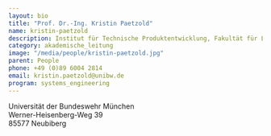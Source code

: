 ```yaml
---
layout: bio
title: "Prof. Dr.-Ing. Kristin Paetzold"
name: kristin-paetzold
description: Institut für Technische Produktentwicklung, Fakultät für Luft- & Raumfahrttechnik
category: akademische_leitung
image: "/media/people/kristin-paetzold.jpg"
parent: People
phone: +49 (0)89 6004 2814
email: kristin.paetzold@unibw.de
program: systems_engineering
---
```


Universität der Bundeswehr München<br>
Werner-Heisenberg-Weg 39<br>
85577 Neubiberg<br>
